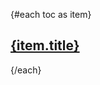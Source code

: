 <script lang="ts">
  import { toc } from './toc'
</script>

{#each toc as item}

## [{item.title}]({item.path})

{/each}
